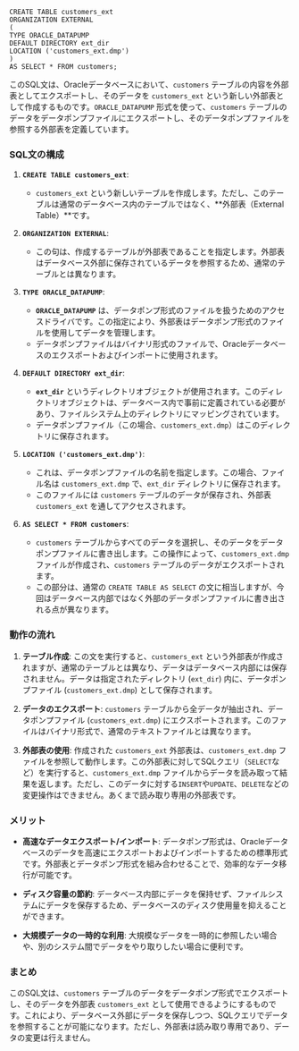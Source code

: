 ```
CREATE TABLE customers_ext
ORGANIZATION EXTERNAL
(
TYPE ORACLE_DATAPUMP
DEFAULT DIRECTORY ext_dir
LOCATION ('customers_ext.dmp')
)
AS SELECT * FROM customers;
```

このSQL文は、Oracleデータベースにおいて、`customers` テーブルの内容を外部表としてエクスポートし、そのデータを `customers_ext` という新しい外部表として作成するものです。`ORACLE_DATAPUMP` 形式を使って、`customers` テーブルのデータをデータポンプファイルにエクスポートし、そのデータポンプファイルを参照する外部表を定義しています。

### SQL文の構成

1. **`CREATE TABLE customers_ext`**:
   - `customers_ext` という新しいテーブルを作成します。ただし、このテーブルは通常のデータベース内のテーブルではなく、**外部表（External Table）**です。
   
2. **`ORGANIZATION EXTERNAL`**:
   - この句は、作成するテーブルが外部表であることを指定します。外部表はデータベース外部に保存されているデータを参照するため、通常のテーブルとは異なります。

3. **`TYPE ORACLE_DATAPUMP`**:
   - **`ORACLE_DATAPUMP`** は、データポンプ形式のファイルを扱うためのアクセスドライバです。この指定により、外部表はデータポンプ形式のファイルを使用してデータを管理します。
   - データポンプファイルはバイナリ形式のファイルで、Oracleデータベースのエクスポートおよびインポートに使用されます。

4. **`DEFAULT DIRECTORY ext_dir`**:
   - **`ext_dir`** というディレクトリオブジェクトが使用されます。このディレクトリオブジェクトは、データベース内で事前に定義されている必要があり、ファイルシステム上のディレクトリにマッピングされています。
   - データポンプファイル（この場合、`customers_ext.dmp`）はこのディレクトリに保存されます。

5. **`LOCATION ('customers_ext.dmp')`**:
   - これは、データポンプファイルの名前を指定します。この場合、ファイル名は `customers_ext.dmp` で、`ext_dir` ディレクトリに保存されます。
   - このファイルには `customers` テーブルのデータが保存され、外部表 `customers_ext` を通してアクセスされます。

6. **`AS SELECT * FROM customers`**:
   - `customers` テーブルからすべてのデータを選択し、そのデータをデータポンプファイルに書き出します。この操作によって、`customers_ext.dmp` ファイルが作成され、`customers` テーブルのデータがエクスポートされます。
   - この部分は、通常の `CREATE TABLE AS SELECT` の文に相当しますが、今回はデータベース内部ではなく外部のデータポンプファイルに書き出される点が異なります。

### 動作の流れ

1. **テーブル作成**:
   この文を実行すると、`customers_ext` という外部表が作成されますが、通常のテーブルとは異なり、データはデータベース内部には保存されません。データは指定されたディレクトリ (`ext_dir`) 内に、データポンプファイル (`customers_ext.dmp`) として保存されます。

2. **データのエクスポート**:
   `customers` テーブルから全データが抽出され、データポンプファイル (`customers_ext.dmp`) にエクスポートされます。このファイルはバイナリ形式で、通常のテキストファイルとは異なります。

3. **外部表の使用**:
   作成された `customers_ext` 外部表は、`customers_ext.dmp` ファイルを参照して動作します。この外部表に対してSQLクエリ（`SELECT`など）を実行すると、`customers_ext.dmp` ファイルからデータを読み取って結果を返します。ただし、このデータに対する`INSERT`や`UPDATE`、`DELETE`などの変更操作はできません。あくまで読み取り専用の外部表です。

### メリット

- **高速なデータエクスポート/インポート**: データポンプ形式は、Oracleデータベースのデータを高速にエクスポートおよびインポートするための標準形式です。外部表とデータポンプ形式を組み合わせることで、効率的なデータ移行が可能です。
  
- **ディスク容量の節約**: データベース内部にデータを保持せず、ファイルシステムにデータを保存するため、データベースのディスク使用量を抑えることができます。

- **大規模データの一時的な利用**: 大規模なデータを一時的に参照したい場合や、別のシステム間でデータをやり取りしたい場合に便利です。

### まとめ
このSQL文は、`customers` テーブルのデータをデータポンプ形式でエクスポートし、そのデータを外部表 `customers_ext` として使用できるようにするものです。これにより、データベース外部にデータを保存しつつ、SQLクエリでデータを参照することが可能になります。ただし、外部表は読み取り専用であり、データの変更は行えません。
